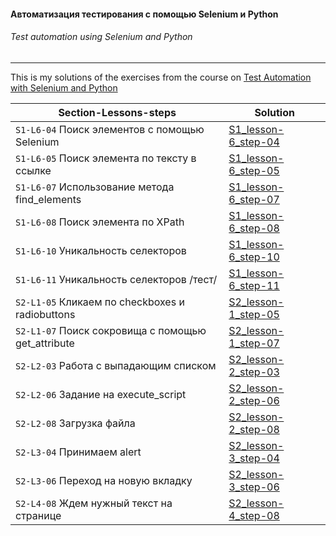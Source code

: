 #### Автоматизация тестирования с помощью Selenium и Python

###### _Test automation using Selenium and Python_ 
--------------------------------------------------------------------------------

This is my solutions of the exercises from the course on [Test Automation with Selenium and Python](https://stepik.org/course/575)

| Section-Lessons-steps | Solution |
|---------|----------|
|`S1-L6-04` Поиск элементов с помощью Selenium      | [S1_lesson-6_step-04](https://github.com/gr0mazeka/selenium_auto_tests/blob/main/section_1/s1_lesson6_step04.py) |
|`S1-L6-05` Поиск элемента по тексту в ссылке       | [S1_lesson-6_step-05](https://github.com/gr0mazeka/selenium_auto_tests/blob/main/section_1/s1_lesson6_step05.py) |
|`S1-L6-07` Использование метода find_elements      | [S1_lesson-6_step-07](https://github.com/gr0mazeka/selenium_auto_tests/blob/main/section_1/s1_lesson6_step07.py) |
|`S1-L6-08` Поиск элемента по XPath                 | [S1_lesson-6_step-08](https://github.com/gr0mazeka/selenium_auto_tests/blob/main/section_1/s1_lesson6_step08.py) |
|`S1-L6-10` Уникальность селекторов                 | [S1_lesson-6_step-10](https://github.com/gr0mazeka/selenium_auto_tests/blob/main/section_1/s1_lesson6_step10.py) |
|`S1-L6-11` Уникальность селекторов \/тест/         | [S1_lesson-6_step-11](https://github.com/gr0mazeka/selenium_auto_tests/blob/main/section_1/s1_lesson6_step11.py) |
|`S2-L1-05` Кликаем по checkboxes и radiobuttons    | [S2_lesson-1_step-05](https://github.com/gr0mazeka/selenium_auto_tests/blob/main/section_2/s2_lesson1_step05.py) |
|`S2-L1-07` Поиск сокровища с помощью get_attribute | [S2_lesson-1_step-07](https://github.com/gr0mazeka/selenium_auto_tests/blob/main/section_2/s2_lesson1_step07.py) |
|`S2-L2-03` Работа с выпадающим списком             | [S2_lesson-2_step-03](https://github.com/gr0mazeka/selenium_auto_tests/blob/main/section_2/s2_lesson2_step03.py) |
|`S2-L2-06` Задание на execute_script               | [S2_lesson-2_step-06](https://github.com/gr0mazeka/selenium_auto_tests/blob/main/section_2/s2_lesson2_step06.py) |
|`S2-L2-08` Загрузка файла                          | [S2_lesson-2_step-08](https://github.com/gr0mazeka/selenium_auto_tests/blob/main/section_2/s2_lesson2_step08.py) |
|`S2-L3-04` Принимаем alert                         | [S2_lesson-3_step-04](https://github.com/gr0mazeka/selenium_auto_tests/blob/main/section_2/s2_lesson3_step04.py) |
|`S2-L3-06` Переход на новую вкладку                | [S2_lesson-3_step-06](https://github.com/gr0mazeka/selenium_auto_tests/blob/main/section_2/s2_lesson3_step06.py) |
|`S2-L4-08` Ждем нужный текст на странице           | [S2_lesson-4_step-08](https://github.com/gr0mazeka/selenium_auto_tests/blob/main/section_2/s2_lesson4_step08.py) |
